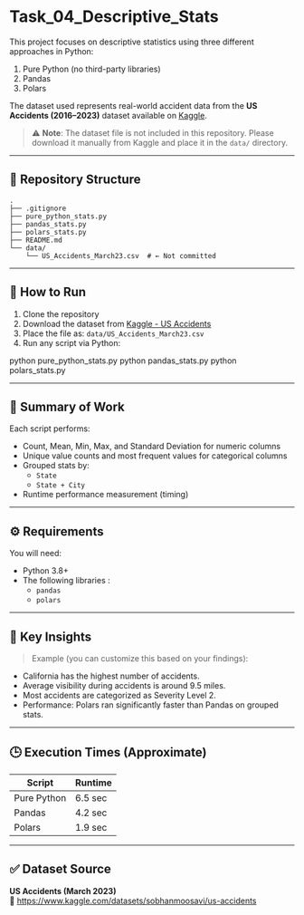 # Task_04_Descriptive_Stats

This project focuses on descriptive statistics using three different approaches in Python:

1. Pure Python (no third-party libraries)
2. Pandas
3. Polars

The dataset used represents real-world accident data from the **US Accidents (2016–2023)** dataset available on [Kaggle](https://www.kaggle.com/datasets/sobhanmoosavi/us-accidents).

> ⚠️ **Note**: The dataset file is not included in this repository. Please download it manually from Kaggle and place it in the `data/` directory.

---

## 📁 Repository Structure

```
.
├── .gitignore
├── pure_python_stats.py
├── pandas_stats.py
├── polars_stats.py
├── README.md
└── data/
    └── US_Accidents_March23.csv  # ← Not committed
```

---

## 📌 How to Run

1. Clone the repository
2. Download the dataset from [Kaggle - US Accidents](https://www.kaggle.com/datasets/sobhanmoosavi/us-accidents)
3. Place the file as: `data/US_Accidents_March23.csv`
4. Run any script via Python:


python pure_python_stats.py
python pandas_stats.py
python polars_stats.py

---

## 🧪 Summary of Work

Each script performs:

- Count, Mean, Min, Max, and Standard Deviation for numeric columns
- Unique value counts and most frequent values for categorical columns
- Grouped stats by:
  - `State`
  - `State + City`
- Runtime performance measurement (timing)

---

## ⚙️ Requirements

You will need:

- Python 3.8+
- The following libraries :
  - `pandas`
  - `polars`

---

## 🧠 Key Insights

> Example (you can customize this based on your findings):

- California has the highest number of accidents.
- Average visibility during accidents is around 9.5 miles.
- Most accidents are categorized as Severity Level 2.
- Performance: Polars ran significantly faster than Pandas on grouped stats.

---

## 🕒 Execution Times (Approximate)

| Script              | Runtime |
|---------------------|---------|
| Pure Python         | 6.5 sec |
| Pandas              | 4.2 sec |
| Polars              | 1.9 sec |

---

## ✅ Dataset Source

**US Accidents (March 2023)**  
🔗 https://www.kaggle.com/datasets/sobhanmoosavi/us-accidents

